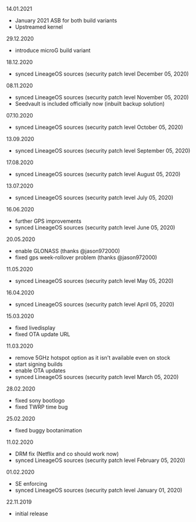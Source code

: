 14.01.2021

- January 2021 ASB for both build variants
- Upstreamed kernel


29.12.2020

- introduce microG build variant


18.12.2020

- synced LineageOS sources (security patch level December 05, 2020)


08.11.2020

- synced LineageOS sources (security patch level November 05, 2020)
- Seedvault is included officially now (inbuilt backup solution)


07.10.2020

- synced LineageOS sources (security patch level October 05, 2020)


13.09.2020

- synced LineageOS sources (security patch level September 05, 2020)


17.08.2020

- synced LineageOS sources (security patch level August 05, 2020)


13.07.2020

- synced LineageOS sources (security patch level July 05, 2020)


16.06.2020

- further GPS improvements
- synced LineageOS sources (security patch level June 05, 2020)


20.05.2020

- enable GLONASS (thanks @jason972000)
- fixed gps week-rollover problem (thanks @jason972000)


11.05.2020

- synced LineageOS sources (security patch level May 05, 2020)


16.04.2020

- synced LineageOS sources (security patch level April 05, 2020)


15.03.2020

- fixed livedisplay
- fixed OTA update URL


11.03.2020

- remove 5GHz hotspot option as it isn't available even on stock
- start signing builds
- enable OTA updates
- synced LineageOS sources (security patch level March 05, 2020)


28.02.2020

- fixed sony bootlogo
- fixed TWRP time bug


25.02.2020

- fixed buggy bootanimation


11.02.2020

- DRM fix (Netflix and co should work now)
- synced LineageOS sources (security patch level February 05, 2020)


01.02.2020

- SE enforcing
- synced LineageOS sources (security patch level January 01, 2020)


22.11.2019

- initial release

